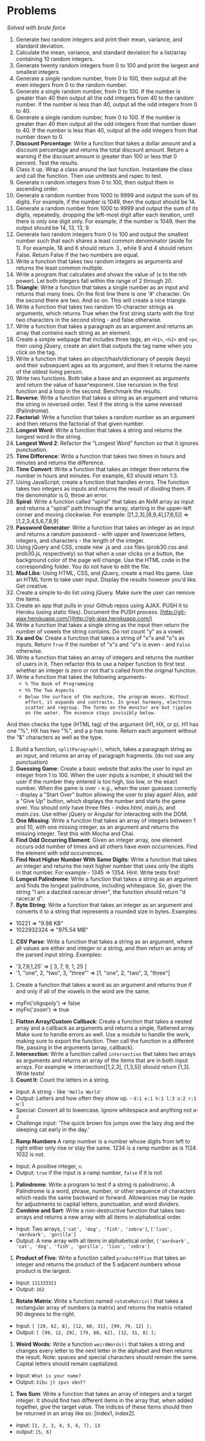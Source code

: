 # Problems

*Solved with brute force*

1. Generate two random integers and print their mean, variance, and standard deviation.
2. Calculate the mean, variance, and standard deviation for a list/array containing 10 random integers.
3. Generate twenty random integers from 0 to 100 and print the largest and smallest integers.
4. Generate a single random number, from 0 to 100, then output all the even integers from 0 to the random number.
5. Generate a single random number, from 0 to 100. If the number is greater than 40 then output all the odd integers from 40 to the random number. If the number is less than 40, output all the odd integers from 0 to 40.
6. Generate a single random number, from 0 to 100. If the number is greater than 40 then output all the odd integers from that number down to 40. If the number is less than 40, output all the odd integers from that number down to 0.
7. **Discount Percentage**: Write a function that takes a dollar amount and a discount percentage and returns the total discount amount. Return a warning if the discount amount is greater than 100 or less that 0 percent. Test the results.
8. Class it up. Wrap a class around the last function. Instantiate the class and call the function. Then use unittests and rspec to test.
9. Generate n random integers from 0 to 100, then output them in ascending order.
10. Generate a random number from 1000 to 9999 and output the sum of its digits. For example, if the number is 1049, then the output should be 14.
11. Generate a random number from 1000 to 9999 and output the sum of its digits, repeatedly, dropping the left-most digit after each iteration, until there is only one digit only. For example, if the number is 1049, then the output should be 14, 13, 13, 9.
12. Generate two random integers from 0 to 100 and output the smallest number such that each shares a least common denominator (aside for 1). For example, 18 and 6 should return ３, while 9 and 4 should return False. Return False if the two numbers are equal.
13. Write a function that takes two random integers as arguments and returns the least common multiple.
1. Write a program that calculates and shows the value of (x to the nth power). Let both integers fall within the range of 2 through 20.
1. **Triangle**: Write a function that takes a single number as an input and returns that many lines. On the first line there is one '#' character. On the second there are two. And so on.
This will create a nice triangle.
1. Write a function that takes two random 10-character strings as arguments, which returns True when the first string starts with the first two characters in the second string - and false otherwise.
1. Write a function that takes a paragraph as an argument and returns an array that contains each string as an element.
1. Create a simple webpage that includes three tags, an `<h1>`, `<h2>` and `<p>`, then using jQuery, create an alert that outputs the tag name when you click on the tag.
1. Write a function that takes an object/hash/dictionary of people (keys) and their subsequent ages as its argument, and then it returns the name of the oldest living person.
1. Write two functions. Both take a base and an exponent as arguments and return the value of base^exponent. Use recursion in the first function and a loop in the second. Benchmark the results.
1. **Reverse**: Write a function that takes a string as an argument and returns the string in reversed order. Test if the string is the same reversed (Palindrome).
1. **Factorial**: Write a function that takes a random number as an argument and then returns the factorial of that given number.
1. **Longest Word**: Write a function that takes a string and returns the longest word in the string.
1. **Longest Word 2**: Refactor the "Longest Word" function so that it ignores punctuation.
1. **Time Difference**: Write a function that takes two times in hours and minutes and returns the difference.
1. **Time Convert**: Write a function that takes an integer then returns the number in hours and minutes. For example, 63 should return 1:3.
1. Using JavaScript, create a function that handles errors. The function takes two integers as inputs and returns the result of dividing them. If the denominator is 0, throw an error.
1. **Spiral**: Write a function called "spiral" that takes an NxM array as input and returns a "spiral" path through the array, starting in the upper-left corner and moving clockwise. For example: [[1,2,3],[8,9,4],[7,6,5]] => [1,2,3,4,5,6,7,8,9]
1. **Password Generator**: Write a function that takes an integer as an input and returns a random password - with upper and lowercase letters, integers, and characters - the length of the integer.
1. Using jQuery and CSS, create new .js and .css files (prob30.css and prob30.js, respectively) so that when a user clicks on a button, the background color of the page will change. Use the HTML code in the corresponding folder. You do not have to edit the file.
1. **Mad Libs**: Using HTML, CSS, and jQuery, create a mad libs game. Use an HTML form to take user input. Display the results however you'd like. Get creative.
1. Create a simple to-do list using jQuery. Make sure the user can remove the items.
1. Create an app that pulls in your Github repos using AJAX. PUSH it to Heroku (using static files). Document the PUSH process. [http://git-ajax.herokuapp.com/](http://git-ajax.herokuapp.com/)
1. Write a function that takes a single string as the input then return the number of vowels the string contains. Do not count "y" as a vowel.
1. **Xs and 0s**: Create a function that takes a string of "x"s and "o"s as inputs. Return `True` if the number of "x"s and "o"s is even - and `False` otherwise.
1. Write a function that takes an array of integers and returns the number of users in it. Then refactor this to use a helper function to first test whether an integer is zero or not that's called from the original function.
1. Write a function that takes the following arguments-
    - `% The Book of Programming`
    - `%% The Two Aspects`
    - `Below the surface of the machine, the program moves. Without effort, it expands and contracts. In great harmony, electrons scatter and regroup. The forms on the monitor are but ripples on the water. The essence stays invisibly below.`

  And then checks the type (HTML tag) of the argument (H1, HX, or p). H1 has one "%", HX has two "%", and a p has none. Return each argument without the "&" characters as well as the type.
1. Build a function, `splitParagraph()`, which, takes a paragraph string as an input, and returns an array of paragraph fragments. (do not use any punctuation)
1. **Guessing Game**: Create a basic website that asks the user to input an integer from 1 to 100. When the user inputs a number, it should tell the user if the number they entered is too high, too low, or the exact number. When the game is over - e.g., when the user guesses correctly - display a "Start Over" button allowing the user to play again! Also, add a "Give Up" button, which displays the number and starts the game over. You should only have three files - *index.html*, *main.js*, and *main.css*. Use either jQuery or Angular for interacting with the DOM.
1. **One Missing**: Write a function that takes an array of integers between 1 and 10, with one missing integer, as an argument and returns the missing integer. Test this with Mocha and Chai.
1. **Find Odd Occurring Element**: Given an integer array, one element occurs odd number of times and all others have even occurrences. Find the element with odd occurrences.
1. **Find Next Higher Number With Same Digits**: Write a function that takes an integer and returns the next higher number that uses only the digits in that number. For example - 1345 => 1354. Hint: Write tests first!
1. **Longest Palindrome**: Write a function that takes a string as an argument and finds the longest palindrome, including whitespace. So, given the string "I am a dazzled racecar driver", the function should return "d racecar d".
1. **Byte String**: Write a function that takes an integer as an argument and converts it to a string that represents a rounded size in bytes. Examples:
  - 10221 => "9.98 KB"
  - 1022932324 => "975.54 MB"
1. **CSV Parse**: Write a function that takes a string as an argument, where all values are either and integer or a string, and then return an array of the parsed input string. Examples:
  - '3,7,9,1,25' => [ 3, 7, 9, 1, 25 ]
  - '1, "one", 2, "two", 3, "three"' => [1, "one", 2, "two", 3, "three"]
1. Create a function that takes a word as an argument and returns true if and only if all of the vowels in the word are the same.
  - myFn('oligopoly') => false
  - myFn('zoom') => true
1. **Flatten Array/Custom Callback**: Create a function that takes a nested array and a callback as arguments and returns a single, flattened array. Make sure to handle errors as well. Use a module to handle the work, making sure to export the function. Then call the function in a different file, passing in the arguments (array, callback).
1. **Intersection**: Write a function called `intersection` that takes two arrays as arguments and returns an array of the items that are in both input arrays. For example => intersection([1,2,3], [1,3,5]) should return [1,3]. Write tests!
1. **Count It**: Count the letters in a string.
  - Input: A string - like `'Hello World'`
  - Output: Letters and how often they show up. - `d:1 e:1 h:1 l:3 o:2 r:1 w:1`
  - Special: Convert all to lowercase. Ignore whitespace and anything not a-z
  - Challenge input: 'The quick brown fox jumps over the lazy dog and the sleeping cat early in the day.'
1. **Ramp Numbers** A ramp number is a number whose digits from left to right either only rise or stay the same. 1234 is a ramp number as is 1124. 1032 is not.
  - Input: A positive integer, `n`.
  - Output: `true` if the input is a ramp number, `false` if it is not
1. **Palindrome**: Write a program to test if a string is palindromic. A Palindrome is a word, phrase, number, or other sequence of characters which reads the same backward or forward. Allowances may be made for adjustments to capital letters, punctuation, and word dividers.
1. **Combine and Sort**: Write a non-destructive function that takes two arrays and returns a new array with all items in alphabetical order.
  - Input: Two arrays, `['cat', 'dog', 'fish', 'zebra']`, `['lion', 'aardvark', 'gorilla']`
  - Output: A new array with all items in alphabetical order, `['aardvark', 'cat', 'dog', 'fish', 'gorilla', 'lion', 'zebra']`
1. **Product of Five**: Write a function called `productOfFive` that takes an integer and returns the product of the 5 adjacent numbers whose product is the largest.
  - Input: `111333321`
  - Output: `162`
1. **Rotate Matrix**: Write a function named `rotateMatrix()` that takes a rectangular array of numbers (a matrix) and returns the matrix rotated 90 degrees to the right.
  - Input: `[ [29, 62, 8], [12, 60, 31], [99, 79, 12] ];`
  - Output: `[ [99, 12, 29], [79, 60, 62], [12, 31, 8] ];`
1. **Weird Words**: Write a function `weirdWords()` that takes a string and changes every letter to the next letter in the alphabet and then returns the result. Note: spaces and special characters should remain the same. Capital letters should remain capitalized.
  - Input: `What is your name?`
  - Output: `Xibu jt zpvs obnf?`
1. **Two Sum**: Write a function that takes an array of integers and a target integer. It should find two different items in the array that, when added together, give the target value. The indices of these items should then be returned in an array like so: [index1, index2].
  - input: `[1, 2, 3, 4, 5, 6, 7], 13`
  - output: `[5, 6]`
